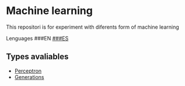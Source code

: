 # Machine learning
This repositori is for experiment with diferents form of machine learning

Lenguages ###EN [###ES](README_ES.md)

## Types avaliables

* [Perceptron](perceptron_v1.cpp)
* [Generations](generations.cpp)

